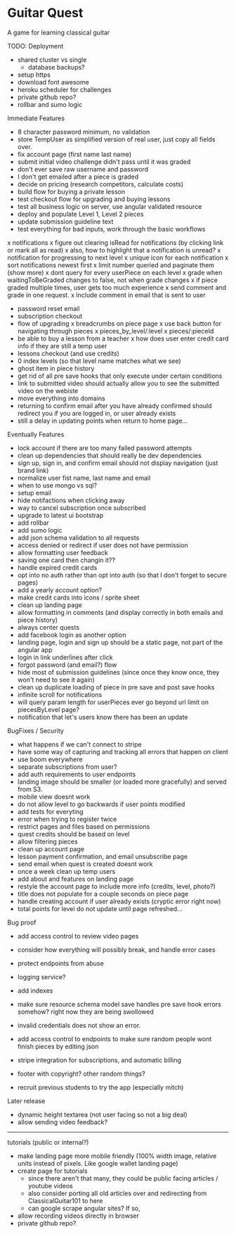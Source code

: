 # Guitar Quest

A game for learning classical guitar

TODO:
Deployment
- shared cluster vs single
  - database backups?
- setup https
- download font awesome
- heroku scheduler for challenges
- private github repo?
- rollbar and sumo logic

Immediate Features
- 8 character password minimum, no validation
- store TempUser as simplified version of real user, just copy all fields over.
- fix account page (first name last name)
- submit initial video challenge didn't pass until it was graded
- don't ever save raw username and password
- I don't get emailed after a piece is graded
- decide on pricing (research competitors, calculate costs)
- build flow for buying a private lesson
- test checkout flow for upgrading and buying lessons
- test all business logic on server, use angular validated resource
- deploy and populate Level 1, Level 2 pieces
- update submission guideline text
- test everything for bad inputs, work through the basic workflows

x notifications
  x figure out clearing isRead for notifications (by clicking link or mark all as read)
    x also, how to highlight that a notification is unread?
  x notification for progressing to next level
  x unique icon for each notification
  x sort notifications newest first
  x limit number queried and paginate them (show more)
x dont query for every userPiece on each level
x grade when waitingToBeGraded changes to false, not when grade changes
x if piece graded multiple times, user gets too much experience
x send comment and grade in one request.
x Include comment in email that is sent to user
- password reset email
- subscription checkout
- flow of upgrading
x breadcrumbs on piece page
x use back button for navigating through pieces
  x pieces_by_level/:level
  x pieces/:pieceId
- be able to buy a lesson from a teacher
x how does user enter credit card info if they are still a temp user
- lessons checkout (and use credits)
- 0 index levels (so that level name matches what we see)
- ghost item in piece history
- get rid of all pre save hooks that only execute under certain conditions
- link to submitted video should actually allow you to see the submitted video on the webiste
- move everything into domains
- returning to confirm email after you have already confirmed should redirect you if you are logged in, or user already exists
- still a delay in updating points when return to home page...

Eventually Features
- lock account if there are too many failed password attempts
- clean up dependencies that should really be dev dependencies
- sign up, sign in, and confirm email should not display navigation (just brand link)
- normalize user fist name, last name and email
- when to use mongo vs sql?
- setup email
- hide notifactions when clicking away
- way to cancel subscription once subscribed
- upgrade to latest ui bootstrap
- add rollbar
- add sumo logic
- add json schema validation to all requests
- access denied or redirect if user does not have permission
- allow formatting user feedback
- saving one card then changin it??
- handle expired credit cards
- opt into no auth rather than opt into auth (so that I don't forget to secure pages)
- add a yearly account option?
- make credit cards into icons / sprite sheet
- clean up landing page
- allow formatting in comments (and display correctly in both emails and piece history)
- always center quests
- add facebook login as another option
- landing page, login and sign up should be a static page, not part of the angular app
- login in link underlines after click
- forgot password (and email?) flow
- hide most of submission guidelines (since once they know once, they won't need to see it again)
- clean up duplicate loading of piece in pre save and post save hooks
- infinite scroll for notifications
- will query param length for userPieces ever go beyond url limit on piecesByLevel page?
- notification that let's users know there has been an update

BugFixes / Security
- what happens if we can't connect to stripe
- have some way of capturing and tracking all errors that happen on client
- use boom everywhere
- separate subscriptions from user?
- add auth requirements to user endpoints
- landing image should be smaller (or loaded more gracefully) and served from S3.
- mobile view doesnt work
- do not allow level to go backwards if user points modified
- add tests for everyting
- error when trying to register twice
- restrict pages and files based on permissions
- quest credits should be based on level
- allow filtering pieces
- clean up account page
- lesson payment confirmation, and email unsubscribe page
- send email when quest is created doesnt work
- once a week clean up temp users
- add about and features on landing page
- restyle the account page to include more info (credits, level, photo?)
- title does not populate for a couple seconds on piece page
- handle creating account if user already exists (cryptic error right now)
- total points for level do not update until page refreshed...

Bug proof
- add access control to review video pages
- consider how everything will possibly break, and handle error cases
- protect endpoints from abuse
- logging service?
- add indexes
- make sure resource schema model save handles pre save hook errors somehow? right now they are being swollowed
- invalid credentials does not show an error.
- add access control to endpoints to make sure random people wont finish pieces by editing json

- stripe integration for subscriptions, and automatic billing
- footer with copyright? other random things?
- recruit previous students to try the app (especially mitch)

Later release
- dynamic height textarea (not user facing so not a big deal)
- allow sending video feedback?
------------------------------------
tutorials (public or internal?)
- make landing page more mobile friendly (100% width image, relative units instead of pixels. Like google wallet landing page)
- create page for tutorials
  - since there aren't that many, they could be public facing articles / youtube videos
  - also consider porting all old articles over and redirecting from ClassicalGuitar101 to here
  - can google scrape angular sites? If so,
- allow recording videos directly in browser
- private github repo?
